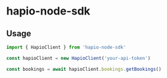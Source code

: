 # hapio-node-sdk

## Usage

```ts
import { HapioClient } from 'hapio-node-sdk'

const hapioClient = new HapioClient('your-api-token')

const bookings = await hapioClient.bookings.getBookings()
```
